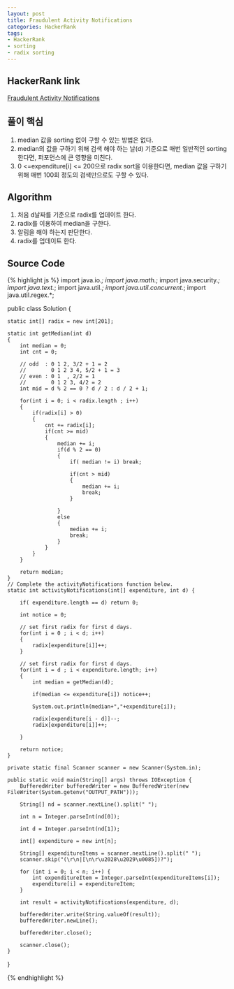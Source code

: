 ```yaml
---
layout: post
title: Fraudulent Activity Notifications
categories: HackerRank
tags:
- HackerRank
- sorting
- radix sorting
---
```


## HackerRank link
[Fraudulent Activity Notifications](https://www.hackerrank.com/challenges/fraudulent-activity-notifications/problem)

## 풀이 핵심
1. median 값을 sorting 없이 구할 수 있는 방법은 없다.
2. median의 값을 구하기 위해 검색 해야 하는 날(d) 기준으로 매번 일반적인 sorting 한다면, 퍼포먼스에 큰 영향을 미친다.
3. 0 <=expenditure[i] <= 200으로 radix sort을 이용한다면, median 값을 구하기 위해 매번 100회 정도의 검색만으로도 구할 수 있다.

## Algorithm
1. 처음 d날짜를 기준으로 radix를 업데이트 한다.
2. radix를 이용하여 median을 구한다.
3. 알림을 해야 하는지 판단한다.
4. radix를 업데이트 한다.

## Source Code
{% highlight js %}
import java.io.*;
import java.math.*;
import java.security.*;
import java.text.*;
import java.util.*;
import java.util.concurrent.*;
import java.util.regex.*;

public class Solution {
    
    static int[] radix = new int[201];
    
    static int getMedian(int d)
    {
        int median = 0;
        int cnt = 0;
        
        // odd  : 0 1 2, 3/2 + 1 = 2
        //        0 1 2 3 4, 5/2 + 1 = 3
        // even : 0 1  , 2/2 = 1 
        //        0 1 2 3, 4/2 = 2
        int mid = d % 2 == 0 ? d / 2 : d / 2 + 1;
        
        for(int i = 0; i < radix.length ; i++)
        {
            if(radix[i] > 0)
            {
                cnt += radix[i];
                if(cnt >= mid)
                {
                    median += i;
                    if(d % 2 == 0)
                    {
                        if( median != i) break;
                        
                        if(cnt > mid) 
                        {
                            median += i;
                            break;
                        }
                        
                    }
                    else
                    {
                        median += i;
                        break;                        
                    }
                }
            }                
        }
        
        return median;
    }
    // Complete the activityNotifications function below.
    static int activityNotifications(int[] expenditure, int d) {
        
        if( expenditure.length == d) return 0;
        
        int notice = 0;
        
        // set first radix for first d days.
        for(int i = 0 ; i < d; i++)
        {
            radix[expenditure[i]]++;
        }
        
        // set first radix for first d days.
        for(int i = d ; i < expenditure.length; i++)
        {
            int median = getMedian(d);            
            
            if(median <= expenditure[i]) notice++;
            
            System.out.println(median+","+expenditure[i]);
            
            radix[expenditure[i - d]]--;
            radix[expenditure[i]]++;
            
        }
        
        return notice;
    }

    private static final Scanner scanner = new Scanner(System.in);

    public static void main(String[] args) throws IOException {
        BufferedWriter bufferedWriter = new BufferedWriter(new FileWriter(System.getenv("OUTPUT_PATH")));

        String[] nd = scanner.nextLine().split(" ");

        int n = Integer.parseInt(nd[0]);

        int d = Integer.parseInt(nd[1]);

        int[] expenditure = new int[n];

        String[] expenditureItems = scanner.nextLine().split(" ");
        scanner.skip("(\r\n|[\n\r\u2028\u2029\u0085])?");

        for (int i = 0; i < n; i++) {
            int expenditureItem = Integer.parseInt(expenditureItems[i]);
            expenditure[i] = expenditureItem;
        }

        int result = activityNotifications(expenditure, d);

        bufferedWriter.write(String.valueOf(result));
        bufferedWriter.newLine();

        bufferedWriter.close();

        scanner.close();
    }
}

{% endhighlight %}
